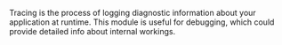Tracing is the process of logging diagnostic information about your application at runtime. This module is useful for debugging, which could provide detailed info about internal workings.
